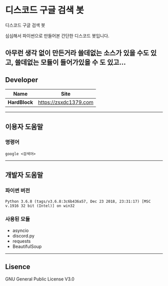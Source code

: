 # 디스코드 구글 검색 봇

디스코드 구글 검색 봇

심심해서 파이썬으로 만들어본 간단한 디스코드 봇입니다.

아무런 생각 없이 만든거라 쓸데없는 소스가 있을 수도 있고, 쓸데없는 모듈이 들어가있을 수 도 있고...
---
## Developer
|<center>Name</center>|<center>Site</center>|
|:--------:|:--------:|
|<center>**HardBlock**</center>|<center>https://zsxdc1379.com</center>|
---
## 이용자 도움말
### 명령어
~~~
google <검색어>
~~~
---
## 개발자 도움말
### 파이썬 버전
~~~
Python 3.6.8 (tags/v3.6.8:3c6b436a57, Dec 23 2018, 23:31:17) [MSC v.1916 32 bit (Intel)] on win32
~~~

### 사용된 모듈
* asyncio
* discord.py
* requests
* BeautifulSoup

---
## Lisence
GNU General Public License V3.0
